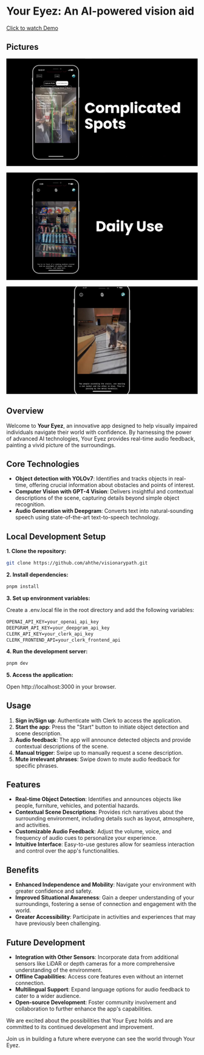 # Your Eyez: An AI-powered vision aid

[Click to watch Demo](https://youtu.be/1F4wq1y6iRo&t=80s)

## Pictures

![Complicated](img/complicated.jpg)

![vending](img/vending_machine.jpg)

![Stairs](img/scan_ppl.jpg)

## Overview

Welcome to **Your Eyez**, an innovative app designed to help visually impaired individuals navigate their world with confidence. By harnessing the power of advanced AI technologies, Your Eyez provides real-time audio feedback, painting a vivid picture of the surroundings.

## Core Technologies

- **Object detection with YOLOv7**: Identifies and tracks objects in real-time, offering crucial information about obstacles and points of interest.
- **Computer Vision with GPT-4 Vision**: Delivers insightful and contextual descriptions of the scene, capturing details beyond simple object recognition.
- **Audio Generation with Deepgram**: Converts text into natural-sounding speech using state-of-the-art text-to-speech technology.

## Local Development Setup

**1. Clone the repository:**

```bash
git clone https://github.com/ahthe/visionarypath.git
```

**2. Install dependencies:**

```bash
pnpm install
```

**3. Set up environment variables:**

Create a .env.local file in the root directory and add the following variables:

```
OPENAI_API_KEY=your_openai_api_key
DEEPGRAM_API_KEY=your_deepgram_api_key
CLERK_API_KEY=your_clerk_api_key
CLERK_FRONTEND_API=your_clerk_frontend_api
```

**4. Run the development server:**

```bash
pnpm dev
```

**5. Access the application:**

Open http://localhost:3000 in your browser.

## Usage

1. **Sign in/Sign up**: Authenticate with Clerk to access the application.
2. **Start the app**: Press the "Start" button to initiate object detection and scene description.
3. **Audio feedback**: The app will announce detected objects and provide contextual descriptions of the scene.
4. **Manual trigger**: Swipe up to manually request a scene description.
5. **Mute irrelevant phrases**: Swipe down to mute audio feedback for specific phrases.

## Features

- **Real-time Object Detection**: Identifies and announces objects like people, furniture, vehicles, and potential hazards.
- **Contextual Scene Descriptions**: Provides rich narratives about the surrounding environment, including details such as layout, atmosphere, and activities.
- **Customizable Audio Feedback**: Adjust the volume, voice, and frequency of audio cues to personalize your experience.
- **Intuitive Interface**: Easy-to-use gestures allow for seamless interaction and control over the app's functionalities.

## Benefits

- **Enhanced Independence and Mobility**: Navigate your environment with greater confidence and safety.
- **Improved Situational Awareness**: Gain a deeper understanding of your surroundings, fostering a sense of connection and engagement with the world.
- **Greater Accessibility**: Participate in activities and experiences that may have previously been challenging.

## Future Development

- **Integration with Other Sensors**: Incorporate data from additional sensors like LiDAR or depth cameras for a more comprehensive understanding of the environment.
- **Offline Capabilities**: Access core features even without an internet connection.
- **Multilingual Support**: Expand language options for audio feedback to cater to a wider audience.
- **Open-source Development**: Foster community involvement and collaboration to further enhance the app's capabilities.

We are excited about the possibilities that Your Eyez holds and are committed to its continued development and improvement.

Join us in building a future where everyone can see the world through Your Eyez.
